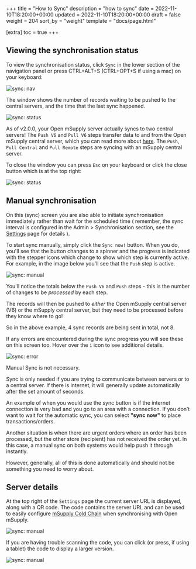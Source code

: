 +++
title = "How to Sync"
description = "how to sync"
date = 2022-11-10T18:20:00+00:00
updated = 2022-11-10T18:20:00+00:00
draft = false
weight = 204
sort_by = "weight"
template = "docs/page.html"

[extra]
toc = true
+++

## Viewing the synchronisation status

To view the synchronisation status, click `Sync` in the lower section of the navigation panel or press CTRL+ALT+S (CTRL+OPT+S if using a mac) on your keyboard:

![sync: nav](/docs/sync/images/sync_nav.png)

The window shows the number of records waiting to be pushed to the central servers, and the time that the last sync happened.

![sync: status](/docs/sync/images/sync_status.png)

As of v2.0.0, your Open mSupply server actually syncs to two central servers! The `Push V6` and `Pull V6` steps transfer data to and from the Open mSupply central server, which you can read more about [here](/docs/6_SystemConfiguration/6-3-setupcentral/). The `Push`, `Pull Central` and `Pull Remote` steps are syncing with an mSupply central server.

To close the window you can press `Esc` on your keyboard or click the close button which is at the top right:

![sync: status](/docs/sync/images/sync_status_close.png)

## Manual synchronisation

On this (sync) screen you are also able to initiate synchronisation immediately rather than wait for the scheduled time ( remember, the sync interval is configured in the Admin > Synchronisation section, see the [Settings](/docs/5_sync/5-5-syncsettings/) page for details ).

To start sync manually, simply click the `Sync now!` button. When you do, you'll see that the button changes to a spinner and the progress is indicated with the stepper icons which change to show which step is currently active. For example, in the image below you'll see that the `Push` step is active.

![sync: manual](/docs/sync/images/sync_in_progress.png)

You'll notice the totals below the `Push V6` and `Push` steps - this is the number of changes to be _processed_ by each step.

The records will then be pushed to _either_ the Open mSupply central server (V6) or the mSupply central server, but they need to be processed before they know where to go!

So in the above example, 4 sync records are being sent in total, not 8.

If any errors are encountered during the sync progress you will see these on this screen too. Hover over the `i` icon to see additional details.

![sync: error](/docs/sync/images/sync_error.png)

<div class="note">
Manual Sync is not necessary.

Sync is only needed if you are trying to communicate between servers or to a central server. If there is internet, it will generally update automatically after the set amount of seconds.

An example of when you would use the sync button is if the internet connection is very bad and you go to an area with a connection. If you don’t want to wait for the automatic sync, you can select **"sync now"** to place transactions/orders. 

Another situation is when there are urgent orders where an order has been processed, but the other store (recipient) has not received the order yet. In this case, a manual sync on both systems would help push it through instantly.

However, generally, all of this is done automatically and should not be something you need to worry about.

</div>

## Server details

At the top right of the `Settings` page the current server URL is displayed, along with a QR code. The code contains the server URL and can be used to easily configure [mSupply Cold Chain](/coldchain/introduction/) when synchronising with Open mSupply.

![sync: manual](/docs/sync/images/settings_page.png)

If you are having trouble scanning the code, you can click (or press, if using a tablet) the code to display a larger version.

![sync: manual](/docs/sync/images/qr_expanded.png)
